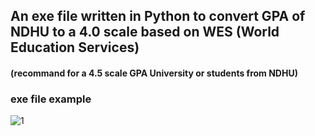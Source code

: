 ## An exe file written in Python to convert GPA of NDHU to a 4.0 scale based on WES (World Education Services)
#### (recommand for a 4.5 scale GPA University or students from NDHU)
### exe file example 
![1](https://user-images.githubusercontent.com/79236612/152640427-2321e75b-ae83-42db-b57b-de9a241d33a0.png)
